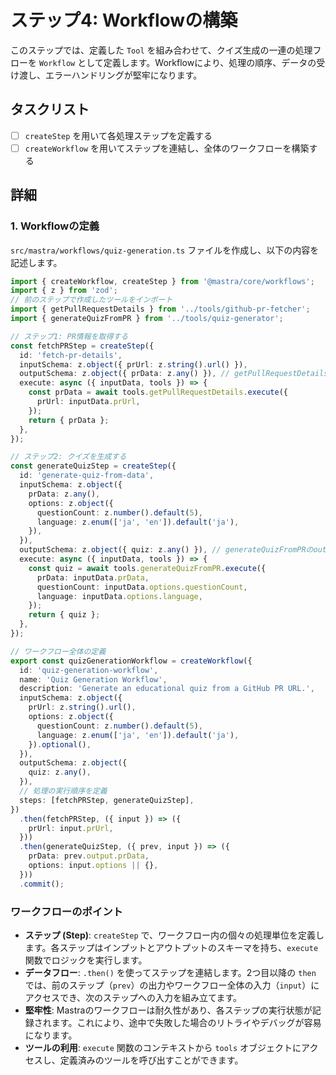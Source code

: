 # ステップ4: Workflowの構築

このステップでは、定義した `Tool` を組み合わせて、クイズ生成の一連の処理フローを `Workflow` として定義します。Workflowにより、処理の順序、データの受け渡し、エラーハンドリングが堅牢になります。

## タスクリスト

- [ ] `createStep` を用いて各処理ステップを定義する
- [ ] `createWorkflow` を用いてステップを連結し、全体のワークフローを構築する

## 詳細

### 1. Workflowの定義

`src/mastra/workflows/quiz-generation.ts` ファイルを作成し、以下の内容を記述します。

```typescript
import { createWorkflow, createStep } from '@mastra/core/workflows';
import { z } from 'zod';
// 前のステップで作成したツールをインポート
import { getPullRequestDetails } from '../tools/github-pr-fetcher';
import { generateQuizFromPR } from '../tools/quiz-generator';

// ステップ1: PR情報を取得する
const fetchPRStep = createStep({
  id: 'fetch-pr-details',
  inputSchema: z.object({ prUrl: z.string().url() }),
  outputSchema: z.object({ prData: z.any() }), // getPullRequestDetailsのoutputSchemaと合わせる
  execute: async ({ inputData, tools }) => {
    const prData = await tools.getPullRequestDetails.execute({
      prUrl: inputData.prUrl,
    });
    return { prData };
  },
});

// ステップ2: クイズを生成する
const generateQuizStep = createStep({
  id: 'generate-quiz-from-data',
  inputSchema: z.object({
    prData: z.any(),
    options: z.object({
      questionCount: z.number().default(5),
      language: z.enum(['ja', 'en']).default('ja'),
    }),
  }),
  outputSchema: z.object({ quiz: z.any() }), // generateQuizFromPRのoutputSchemaと合わせる
  execute: async ({ inputData, tools }) => {
    const quiz = await tools.generateQuizFromPR.execute({
      prData: inputData.prData,
      questionCount: inputData.options.questionCount,
      language: inputData.options.language,
    });
    return { quiz };
  },
});

// ワークフロー全体の定義
export const quizGenerationWorkflow = createWorkflow({
  id: 'quiz-generation-workflow',
  name: 'Quiz Generation Workflow',
  description: 'Generate an educational quiz from a GitHub PR URL.',
  inputSchema: z.object({
    prUrl: z.string().url(),
    options: z.object({
      questionCount: z.number().default(5),
      language: z.enum(['ja', 'en']).default('ja'),
    }).optional(),
  }),
  outputSchema: z.object({
    quiz: z.any(),
  }),
  // 処理の実行順序を定義
  steps: [fetchPRStep, generateQuizStep],
})
  .then(fetchPRStep, ({ input }) => ({
    prUrl: input.prUrl,
  }))
  .then(generateQuizStep, ({ prev, input }) => ({
    prData: prev.output.prData,
    options: input.options || {},
  }))
  .commit();
```

### ワークフローのポイント

- **ステップ (Step)**: `createStep` で、ワークフロー内の個々の処理単位を定義します。各ステップはインプットとアウトプットのスキーマを持ち、`execute` 関数でロジックを実行します。
- **データフロー**: `.then()` を使ってステップを連結します。2つ目以降の `then` では、前のステップ（`prev`）の出力やワークフロー全体の入力（`input`）にアクセスでき、次のステップへの入力を組み立てます。
- **堅牢性**: Mastraのワークフローは耐久性があり、各ステップの実行状態が記録されます。これにより、途中で失敗した場合のリトライやデバッグが容易になります。
- **ツールの利用**: `execute` 関数のコンテキストから `tools` オブジェクトにアクセスし、定義済みのツールを呼び出すことができます。
